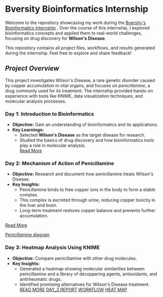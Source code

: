 # **Bversity Bioinformatics Internship**

Welcome to the repository showcasing my work during the <ins>Bversity's Bioinformatics Internship</ins> . Over the course of this internship, I explored bioinformatics concepts and applied them to real-world challenges, focusing on drug discovery for **Wilson's Disease**.

This repository contains all project files, workflows, and results generated during the internship. Feel free to explore and share feedback!

## _**Project Overview**_

This project investigates Wilson's Disease, a rare genetic disorder caused by copper accumulation in vital organs, and focuses on _penicillamine_, a drug commonly used for its treatment.
The internship provided hands-on experience with tools like KNIME, data visualization techniques, and molecular analysis processes.

### **Day 1: Introduction to Bioinformatics**  
- **Objective:** Gain an understanding of bioinformatics and its applications.  
- **Key Learnings:**  
  - Selected **Wilson's Disease** as the target disease for research.  
  - Studied the basics of drug discovery and how bioinformatics tools play a role in molecular analysis.  
[Read More](DAY_1/notes.md)

### **Day 2: Mechanism of Action of Penicillamine**
- **Objective:** Research and document how penicillamine treats Wilson's Disease.
- **Key Insights:**
  - Penicillamine binds to free copper ions in the body to form a stable complex.
  - This complex is excreted through urine, reducing copper toxicity in the liver and brain.
  - Long-term treatment restores copper balance and prevents further accumulation.

[Read More](DAY_2/penicillamine.md)

[Penicillamine diagram](DAY_2/Penicillamine_Diagram.png)

### **Day 3: Heatmap Analysis Using KNIME**  
- **Objective:** Compare penicillamine with other drug molecules.
- **Key Insights:**
   - Generated a heatmap showing molecular similarities between penicillamine and a library of decoppering agents, antioxidants, and antirheumatic drugs.
   - Identified promising alternatives for Wilson's Disease treatment.
[READ MORE](DAY_3/KNIME_Workflow.knime.md)
[DAY_3 REPORT](DAY_3/REPORT_1.docx)
[WORKFLOW](DAY_3/workflow-1.png)
[HEAT MAP](DAY_3/Heatmap-1.png)



